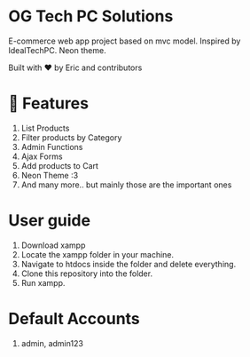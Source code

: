 # OG Tech PC Solutions

E-commerce web app project based on mvc model. Inspired by IdealTechPC. Neon theme.

Built with ❤︎ by Eric and contributors

# 🚀 Features
1. List Products
2. Filter products by Category
3. Admin Functions
4. Ajax Forms
5. Add products to Cart
6. Neon Theme :3
7. And many more.. but mainly those are the important ones

# User guide
1. Download xampp
2. Locate the xampp folder in your machine.
3. Navigate to htdocs inside the folder and delete everything.
4. Clone this repository into the folder.
5. Run xampp.


# Default Accounts
1. admin, admin123
